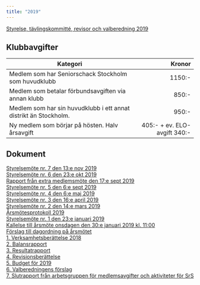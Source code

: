 ```yaml
---
title: "2019"
---
```

[Styrelse, tävlingskommitté, revisor och valberedning 2019](HTM/seniorstyrelse_2019.pdf)
## Klubbavgifter

Kategori|Kronor|  
|-|-:|
|Medlem som har Seniorschack Stockholm som huvudklubb|1150:-|
|Medlem som betalar förbundsavgiften via annan klubb|850:-|
|Medlem som har sin huvudklubb i ett annat distrikt än Stockholm.|950:-|
|Ny medlem som börjar på hösten. Halv årsavgift|405:- + ev. ELO-avgift 340:-|

## Dokument

[Styrelsemöte nr. 7 den 13:e nov 2019](Protokoll_SrS_nr7_2019.pdf)  
[Styrelsemöte nr. 6 den 23:e okt 2019](Protokoll_SrS_nr6_2019.pdf)  
[Rapport från extra medlemsmöte den 17:e sept 2019](rapport_medlemsmote_2019.pdf)  
[Styrelsemöte nr. 5 den 6:e sept 2019](Protokoll_SrS_nr5_2019.pdf)  
[Styrelsemöte nr. 4 den 6:e maj 2019](Protokoll_SrS_nr4_2019.pdf)  
[Styrelsemöte nr. 3 den 16:e april 2019](Protokoll_SrS_nr3_2019.pdf)  
[Styrelsemöte nr. 2 den 14:e mars 2019](Protokoll_SrS_nr2_2019.pdf)  
[Årsmötesprotokoll 2019](arsmote_protokoll_2019.pdf)  
[Styrelsemöte nr. 1 den 23:e januari 2019](Protokoll_SrS_nr1_2019.pdf)  
[Kallelse till årsmöte onsdagen den 30:e januari 2019 kl. 11:00](kallelse_arsmote_2019.pdf)  
[Förslag till dagordning på årsmötet](dagordning_arsmote_2019.pdf)  
[1. Verksamhetsberättelse 2018](verksamhet_2018.pdf)  
[2. Balansrapport](Balansrapport2018.pdf)  
[3. Resultatrapport](Resultatrapport2018.pdf)  
[4. Revisionsberättelse](Revisionsberattelse_2018.pdf)  
[5. Budget för 2019](budget_2019.pdf)  
[6. Valberedningens förslag](Valberedningens_forslag_2019.pdf)  
[7. Slutrapport från arbetsgruppen för medlemsavgifter och aktiviteter för SrS](SlutrapportSchackrevC.pdf)  